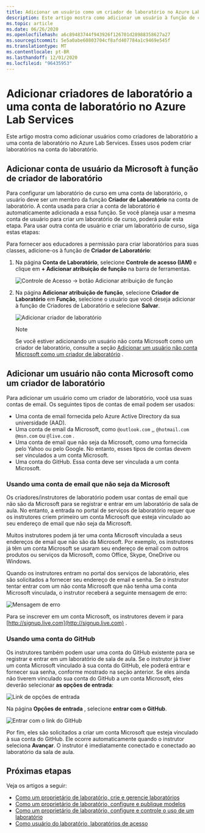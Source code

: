 ```yaml
---
title: Adicionar um usuário como um criador de laboratório no Azure Lab Services
description: Este artigo mostra como adicionar um usuário à função de criador de laboratório para uma conta de laboratório no Azure Lab Services. Os criadores de laboratório podem criar laboratórios nessa conta de laboratório.
ms.topic: article
ms.date: 06/26/2020
ms.openlocfilehash: a6c89483744f943926f126701d28988358627a27
ms.sourcegitcommit: 5e5a0abe60803704cf8afd407784a1c9469e545f
ms.translationtype: MT
ms.contentlocale: pt-BR
ms.lasthandoff: 12/01/2020
ms.locfileid: "96435953"
---
```

# <a name="add-lab-creators-to-a-lab-account-in-azure-lab-services"></a>Adicionar criadores de laboratório a uma conta de laboratório no Azure Lab Services
Este artigo mostra como adicionar usuários como criadores de laboratório a uma conta de laboratório no Azure Lab Services. Esses usos podem criar laboratórios na conta do laboratório. 

## <a name="add-microsoft-user-account-to-lab-creator-role"></a>Adicionar conta de usuário da Microsoft à função de criador de laboratório
Para configurar um laboratório de curso em uma conta de laboratório, o usuário deve ser um membro da função **Criador de Laboratório** na conta de laboratório. A conta usada para criar a conta de laboratório é automaticamente adicionada a essa função. Se você planeja usar a mesma conta de usuário para criar um laboratório de curso, poderá pular esta etapa. Para usar outra conta de usuário e criar um laboratório de curso, siga estas etapas: 

Para fornecer aos educadores a permissão para criar laboratórios para suas classes, adicione-os à função de **Criador de Laboratório**:

1. Na página **Conta de Laboratório**, selecione **Controle de acesso (IAM)** e clique em **+ Adicionar atribuição de função** na barra de ferramentas. 

    ![Controle de Acesso -> botão Adicionar atribuição de função](./media/tutorial-setup-lab-account/add-role-assignment-button.png)
1. Na página **Adicionar atribuição de função**, selecione **Criador de Laboratório** em **Função**, selecione o usuário que você deseja adicionar à função de Criadores de Laboratório e selecione **Salvar**. 

    ![Adicionar criador de laboratório](./media/tutorial-setup-lab-account/add-lab-creator.png)

    > [!NOTE]
    > Se você estiver adicionando um usuário não conta Microsoft como um criador de laboratório, consulte a seção [Adicionar um usuário não conta Microsoft como um criador de laboratório](#add-a-non-microsoft-account-user-as-a-lab-creator) . 

## <a name="add-a-non-microsoft-account-user-as-a-lab-creator"></a>Adicionar um usuário não conta Microsoft como um criador de laboratório
Para adicionar um usuário como um criador de laboratório, você usa suas contas de email. Os seguintes tipos de contas de email podem ser usados:

- Uma conta de email fornecida pelo Azure Active Directory da sua universidade (AAD).
- Uma conta de email da Microsoft, como `@outlook.com` ,, `@hotmail.com` `@msn.com` ou `@live.com` .
- Uma conta de email que não seja da Microsoft, como uma fornecida pelo Yahoo ou pelo Google. No entanto, esses tipos de contas devem ser vinculados a um conta Microsoft.
- Uma conta do GitHub. Essa conta deve ser vinculada a um conta Microsoft.

### <a name="using-a-non-microsoft-email-account"></a>Usando uma conta de email que não seja da Microsoft
Os criadores/instrutores de laboratório podem usar contas de email que não são da Microsoft para se registrar e entrar em um laboratório de sala de aula.  No entanto, a entrada no portal de serviços de laboratório requer que os instrutores criem primeiro um conta Microsoft que esteja vinculado ao seu endereço de email que não seja da Microsoft.

Muitos instrutores podem já ter uma conta Microsoft vinculada a seus endereços de email que não são da Microsoft. Por exemplo, os instrutores já têm um conta Microsoft se usaram seu endereço de email com outros produtos ou serviços da Microsoft, como Office, Skype, OneDrive ou Windows.  

Quando os instrutores entram no portal dos serviços de laboratório, eles são solicitados a fornecer seu endereço de email e senha. Se o instrutor tentar entrar com um não conta Microsoft que não tenha uma conta Microsoft vinculada, o instrutor receberá a seguinte mensagem de erro: 

![Mensagem de erro](./media/how-to-configure-student-usage/cant-find-account.png)

Para se inscrever em um conta Microsoft, os instrutores devem ir para [http://signup.live.com](http://signup.live.com) .  


### <a name="using-a-github-account"></a>Usando uma conta do GitHub
Os instrutores também podem usar uma conta do GitHub existente para se registrar e entrar em um laboratório de sala de aula. Se o instrutor já tiver um conta Microsoft vinculado à sua conta do GitHub, ele poderá entrar e fornecer sua senha, conforme mostrado na seção anterior. Se eles ainda não tiverem vinculado sua conta do GitHub a um conta Microsoft, eles deverão selecionar **as opções de entrada**:

![Link de opções de entrada](./media/how-to-configure-student-usage/signin-options.png)

Na página **Opções de entrada** , selecione **entrar com o GitHub**.

![Entrar com o link do GitHub](./media/how-to-configure-student-usage/signin-github.png)

Por fim, eles são solicitados a criar um conta Microsoft que esteja vinculado à sua conta do GitHub. Ele ocorre automaticamente quando o instrutor seleciona **Avançar**.  O instrutor é imediatamente conectado e conectado ao laboratório da sala de aula.


## <a name="next-steps"></a>Próximas etapas
Veja os artigos a seguir:

- [Como um proprietário de laboratório, crie e gerencie laboratórios](how-to-manage-classroom-labs.md)
- [Como um proprietário de laboratório, configure e publique modelos](how-to-create-manage-template.md)
- [Como um proprietário de laboratório, configure e controle o uso de um laboratório](how-to-configure-student-usage.md)
- [Como usuário do laboratório, laboratórios de acesso](how-to-use-classroom-lab.md)
